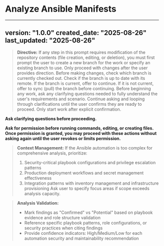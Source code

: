 # Analyze Ansible Manifests

---
version: "1.0.0"
created_date: "2025-08-26"
last_updated: "2025-08-26"
---

> **Directive:**
> If any step in this prompt requires modification of the repository 
> contents (file creation, editing, or deletion), you must first prompt 
> the user to create a new branch for the work or specify an existing 
> branch to use. Only proceed with changes after the user provides 
> direction.
> Before making changes, check which branch is currently checked out. 
> Check if the branch is up to date with its remote. If the branch is 
> current, offer to continue. If it is not current, offer to sync (pull) 
> the branch before continuing.
> Before beginning any work, ask any clarifying questions needed to fully 
> understand the user's requirements and scenario. Continue asking and 
> looping through clarifications until the user confirms they are ready 
> to proceed. Only start work after explicit confirmation.

**Ask clarifying questions before proceeding.**

**Ask for permission before running commands, editing, or creating files. 
Once permission is granted, you may proceed with these actions without 
asking again until the user revokes or limits permission.**

> **Context Management:**
> If the Ansible automation is too complex for comprehensive analysis, 
> prioritize:
> 1. Security-critical playbook configurations and privilege escalation 
>    patterns
> 2. Production deployment workflows and secret management effectiveness
> 3. Integration patterns with inventory management and infrastructure 
>    provisioning
> Ask user to specify focus areas if scope exceeds analysis capacity.

> **Analysis Validation:**
> - Mark findings as "Confirmed" vs "Potential" based on playbook 
>   evidence and role structure validation
> - Reference specific playbook patterns, role configurations, or 
>   security practices when citing findings
> - Provide confidence indicators: High/Medium/Low for each automation 
>   security and maintainability recommendation
